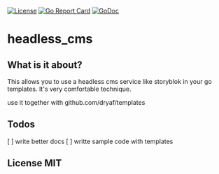 [![License](http://img.shields.io/badge/license-mit-blue.svg?style=flat-square)](https://raw.githubusercontent.com/dryaf/headless_cms/master/LICENSE)
[![Go Report Card](https://goreportcard.com/badge/github.com/dryaf/headless_cms?style=flat-square)](https://goreportcard.com/report/github.com/dryaf/headless_cms)
[![GoDoc](http://img.shields.io/badge/go-documentation-blue.svg?style=flat-square)](https://pkg.go.dev/github.com/dryaf/headless_cms?tab=doc)


# headless_cms


## What is it about?

This allows you to use a headless cms service like storyblok in your go templates.
It's very comfortable technique.

use it together with github.com/dryaf/templates



## Todos
[ ] write better docs
[ ] writte sample code with templates
 
## License MIT
